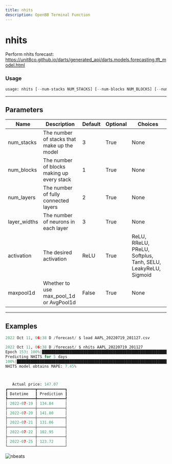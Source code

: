 ```yaml
---
title: nhits
description: OpenBB Terminal Function
---
```


# nhits

Perform nhits forecast: https://unit8co.github.io/darts/generated_api/darts.models.forecasting.tft_model.html
### Usage 
```python
usage: nhits [--num-stacks NUM_STACKS] [--num-blocks NUM_BLOCKS] [--num-layers NUM_LAYERS] [--layer_widths LAYER_WIDTHS] [--activation {ReLU,RReLU,PReLU,Softplus,Tanh,SELU,LeakyReLU,Sigmoid}] [--max_pool_1d]
```
---
## Parameters
| Name | Description | Default | Optional | Choices |
| ---- | ----------- | ------- | -------- | ------- |
| num_stacks | The number of stacks that make up the model | 3 | True | None |
| num_blocks | The number of blocks making up every stack | 1 | True | None |
| num_layers | The number of fully connected layers | 2 | True | None |
| layer_widths | The number of neurons in each layer | 3 | True | None |
| activation | The desired activation | ReLU | True | ReLU, RReLU, PReLU, Softplus, Tanh, SELU, LeakyReLU, Sigmoid |
| maxpool1d | Whether to use max_pool_1d or AvgPool1d | False | True | None |
---
## Examples
```python
2022 Oct 11, 06:38 D /forecast/ $ load AAPL_20220719_201127.csv

2022 Oct 11, 06:38 D /forecast/ $ nhits AAPL_20220719_201127
Epoch 153: 100%|███████████████████████████████████████████████████████████████████████████████████████████████████████████████████████████████████████████████████████| 25/25 [00:0000:00, 183.87it/s, loss=-1.56, train_loss=-1.60, val_loss=-.954]
Predicting NHITS for 5 days
100%|███████████████████████████████████████████████████████████████████████████████████████████████████████████████████████████████████████████████████████████████████████████████████████████████████████████████| 115/115 [00:0100:00, 92.46it/s]
NHITS model obtains MAPE: 7.45%



   Actual price: 147.07
┏━━━━━━━━━━━━┳━━━━━━━━━━━━┓
┃ Datetime   ┃ Prediction ┃
┡━━━━━━━━━━━━╇━━━━━━━━━━━━┩
│ 2022-07-19 │ 134.84     │
├────────────┼────────────┤
│ 2022-07-20 │ 141.80     │
├────────────┼────────────┤
│ 2022-07-21 │ 131.06     │
├────────────┼────────────┤
│ 2022-07-22 │ 102.95     │
├────────────┼────────────┤
│ 2022-07-25 │ 123.72     │
└────────────┴────────────┘
```
![nbeats](https://user-images.githubusercontent.com/72827203/195015203-3644fe8c-e1f7-49ab-9595-a19b474948cc.png)

